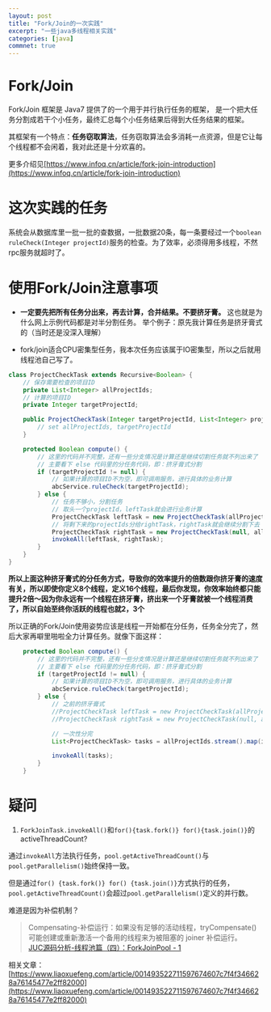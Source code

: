 ```yaml
---
layout: post
title: "Fork/Join的一次实践"
excerpt: "一些java多线程相关实践"
categories: [java]
commnet: true
---
```


# Fork/Join
Fork/Join 框架是 Java7 提供了的一个用于并行执行任务的框架， 是一个把大任务分割成若干个小任务，最终汇总每个小任务结果后得到大任务结果的框架。

其框架有一个特点：**任务窃取算法**，任务窃取算法会多消耗一点资源，但是它让每个线程都不会闲着，我对此还是十分欢喜的。  

更多介绍见[https://www.infoq.cn/article/fork-join-introduction](https://www.infoq.cn/article/fork-join-introduction)

# 这次实践的任务
系统会从数据库里一批一批的查数据，一批数据20条，每一条要经过一个`boolean ruleCheck(Integer projectId)`服务的检查。为了效率，必须得用多线程，不然rpc服务就超时了。

# 使用Fork/Join注意事项
- **一定要先把所有任务分出来，再去计算，合并结果。不要挤牙膏。** 这也就是为什么网上示例代码都是对半分割任务。
举个例子：原先我计算任务是挤牙膏式的（当时还是没深入理解）

- fork/join适合CPU密集型任务，我本次任务应该属于IO密集型，所以之后就用线程池自己写了。

```java
class ProjectCheckTask extends Recursive<Boolean> {
    // 保存需要检查的项目ID
    private List<Integer> allProjectIds;
    // 计算的项目ID
    private Integer targetProjectId;

    public ProjectCheckTask(Integer targetProjectId, List<Integer> projectIds) {
        // set allProjectIds, targetProjectId
    }

    protected Boolean compute() {
        // 这里的代码并不完整，还有一些分支情况是计算还是继续切割任务就不列出来了
        // 主要看下 else 代码里的分任务代码，即：挤牙膏式分割
        if (targetProjectId != null) {
            // 如果计算的项目ID不为空，即可调用服务，进行具体的业务计算
            abcService.ruleCheck(targetProjectId);
        } else {
            // 任务不够小，分割任务
            // 取头一个projectId，leftTask就会进行业务计算
            ProjectCheckTask leftTask = new ProjectCheckTask(allProjectIds.get(0), null);
            // 将剩下来的projectIds分给rightTask，rightTask就会继续分割下去
            ProjectCheckTask rightTask = new ProjectCheckTask(null, allProjectIds.subList(1, allProjectIds.size()-1))
            invokeAll(leftTask, rightTask);
        }
    }
}   
```

**所以上面这种挤牙膏式的分任务方式，导致你的效率提升的倍数跟你挤牙膏的速度有关，所以即使你定义8个线程，定义16个线程，最后你发现，你效率始终都只能提升2倍～因为你永远有一个线程在挤牙膏，挤出来一个牙膏就被一个线程消费了，所以自始至终你活跃的线程也就2，3个**

所以正确的Fork/Join使用姿势应该是线程一开始都在分任务，任务全分完了，然后大家再噼里啪啦全力计算任务。就像下面这样：

```java
    protected Boolean compute() {
        // 这里的代码并不完整，还有一些分支情况是计算还是继续切割任务就不列出来了
        // 主要看下 else 代码里的分任务代码，即：挤牙膏式分割
        if (targetProjectId != null) {
            // 如果计算的项目ID不为空，即可调用服务，进行具体的业务计算
            abcService.ruleCheck(targetProjectId);
        } else {
            // 之前的挤牙膏式
            //ProjectCheckTask leftTask = new ProjectCheckTask(allProjectIds.get(0), null);
            //ProjectCheckTask rightTask = new ProjectCheckTask(null, allProjectIds.subList(1, allProjectIds.size()-1))

            // 一次性分完
            List<ProjectCheckTask> tasks = allProjectIds.stream().map(id -> new ProjectCheckTask(id, null)).collect(Collectors.toList());

            invokeAll(tasks);
        }
    }
```

# 疑问
1. `ForkJoinTask.invokeAll()`和`for(){task.fork()} for(){task.join()}`的activeThreadCount?

通过`invokeAll`方法执行任务，`pool.getActiveThreadCount()`与`pool.getParallelism()`始终保持一致。  

但是通过`for() {task.fork()} for() {task.join()}`方式执行的任务，`pool.getActiveThreadCount()`会超过`pool.getParallelism()`定义的并行数。  

难道是因为补偿机制？
> Compensating-补偿运行：如果没有足够的活动线程，tryCompensate()可能创建或重新激活一个备用的线程来为被阻塞的 joiner 补偿运行。  
> [JUC源码分析-线程池篇（四）：ForkJoinPool - 1](https://www.jianshu.com/p/32a15ef2f1bf)

相关文章：[https://www.liaoxuefeng.com/article/001493522711597674607c7f4f346628a76145477e2ff82000](https://www.liaoxuefeng.com/article/001493522711597674607c7f4f346628a76145477e2ff82000)

